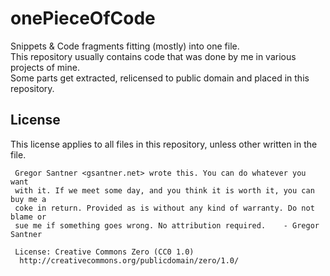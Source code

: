# onePieceOfCode
Snippets & Code fragments fitting (mostly) into one file.  
This repository usually contains code that was done by me in various projects of mine.  
Some parts get extracted, relicensed to public domain and placed in this repository.  

## License

This license applies to all files in this repository, unless other written in the file.

```
 Gregor Santner <gsantner.net> wrote this. You can do whatever you want
 with it. If we meet some day, and you think it is worth it, you can buy me a
 coke in return. Provided as is without any kind of warranty. Do not blame or
 sue me if something goes wrong. No attribution required.    - Gregor Santner

 License: Creative Commons Zero (CC0 1.0)
  http://creativecommons.org/publicdomain/zero/1.0/
```


